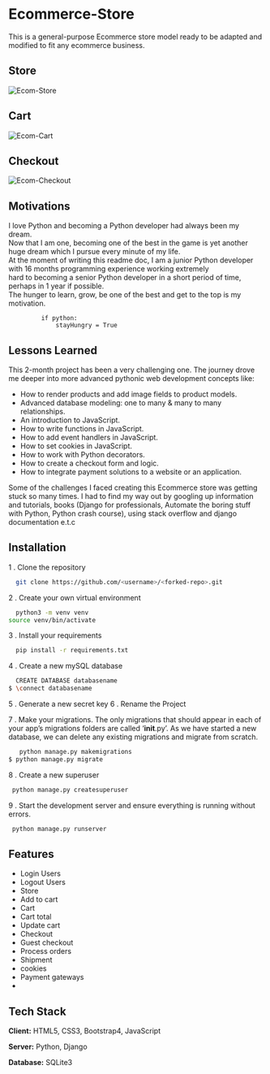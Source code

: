 # Ecommerce-Store
This is a general-purpose Ecommerce store model ready to be adapted and modified to fit any ecommerce business.  
## Store
![Ecom-Store](https://github.com/Danogbans/Ecommerce-Store/assets/89392668/22ffcf34-1be0-4c56-8d29-764c6080713c)
## Cart
![Ecom-Cart](https://github.com/Danogbans/Ecommerce-Store/assets/89392668/6d25af37-1f3b-4f0a-930a-d854fc6bc1d3)
## Checkout
![Ecom-Checkout](https://github.com/Danogbans/Ecommerce-Store/assets/89392668/55005394-4c8b-4f96-8951-12d3a00cb451)    

## Motivations
I love Python and becoming a Python developer had always been my dream.  
Now that I am one, becoming one of the best in the game is yet another huge dream which I pursue every minute of my life.  
At the moment of writing this readme doc, I am a junior Python developer with 16 months programming experience working extremely         
hard to becoming a senior Python developer in a short period of time, perhaps in 1 year if possible.  
The hunger to learn, grow, be one of the best and get to the top is my motivation.    
             
             if python:       
                 stayHungry = True  
                 
## Lessons Learned
This 2-month project has been a very challenging one. 
The journey drove me deeper into more advanced pythonic web development concepts like:       
- How to render products and add image fields to product models.
- Advanced database modeling: one to many & many to many relationships.  
- An introduction to JavaScript.
- How to write functions in JavaScript.
- How to add event handlers in JavaScript.
- How to set cookies in JavaScript.
- How to work with Python decorators. 
- How to create a checkout form and logic.
- How to integrate payment solutions to a website or an application. 

Some of the challenges I faced creating this Ecommerce store was getting stuck so many times. 
I had to find my way out by googling up information and tutorials, 
books (Django for professionals, Automate the boring stuff with Python, Python crash course), 
using stack overflow and django documentation e.t.c  

## Installation
1 . Clone the repository 
```bash
  git clone https://github.com/<username>/<forked-repo>.git
```
2 . Create your own virtual environment

```bash
  python3 -m venv venv
source venv/bin/activate
```
3 .  Install your requirements
```bash
  pip install -r requirements.txt
```
4 .  Create a new mySQL database
```bash
  CREATE DATABASE databasename
$ \connect databasename
```
5 . Generate a new secret key
6 . Rename the Project

7 . Make your migrations.
The only migrations that should appear in each of your app’s migrations folders are called ‘__init__.py’. 
As we have started a new database, we can delete any existing migrations and migrate from scratch.
```bash
   python manage.py makemigrations
$ python manage.py migrate
```
8 . Create a new superuser
```bash
 python manage.py createsuperuser 
```
9 . Start the development server and ensure everything is running without errors.
```bash
 python manage.py runserver
```
## Features
- Login Users
- Logout Users
- Store
- Add to cart
- Cart
- Cart total
- Update cart
- Checkout
- Guest checkout
- Process orders
- Shipment
- cookies 
- Payment gateways  
- 
## Tech Stack
**Client:** HTML5, CSS3, Bootstrap4, JavaScript

**Server:** Python, Django

**Database:** SQLite3

